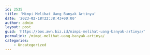 ```yaml
---
id: 2535
title: 'Mimpi Melihat Uang Banyak Artinya'
date: '2023-02-18T22:38:43+00:00'
author: admin
layout: post
guid: 'https://bos.awn.biz.id/mimpi-melihat-uang-banyak-artinya/'
permalink: /mimpi-melihat-uang-banyak-artinya/
categories:
    - Uncategorized
---
```


